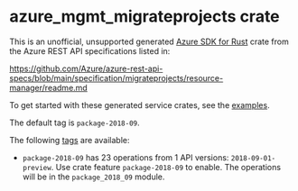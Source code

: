 # azure_mgmt_migrateprojects crate

This is an unofficial, unsupported generated [Azure SDK for Rust](https://github.com/Azure/azure-sdk-for-rust/tree/legacy) crate from the Azure REST API specifications listed in:

https://github.com/Azure/azure-rest-api-specs/blob/main/specification/migrateprojects/resource-manager/readme.md

To get started with these generated service crates, see the [examples](https://github.com/Azure/azure-sdk-for-rust/blob/legacy/services/README.md#examples).

The default tag is `package-2018-09`.

The following [tags](https://github.com/Azure/azure-sdk-for-rust/blob/legacy/services/tags.md) are available:

- `package-2018-09` has 23 operations from 1 API versions: `2018-09-01-preview`. Use crate feature `package-2018-09` to enable. The operations will be in the `package_2018_09` module.